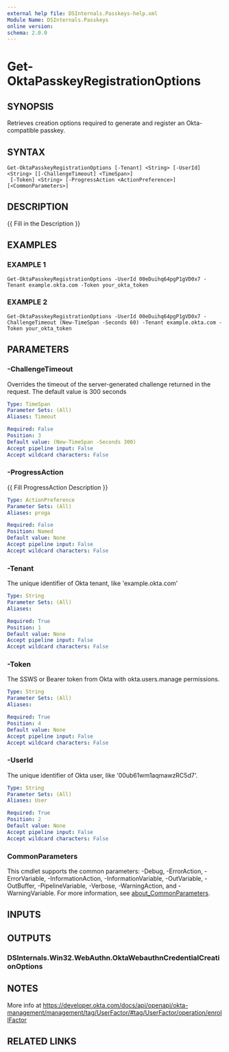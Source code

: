 ```yaml
---
external help file: DSInternals.Passkeys-help.xml
Module Name: DSInternals.Passkeys
online version:
schema: 2.0.0
---
```


# Get-OktaPasskeyRegistrationOptions

## SYNOPSIS
Retrieves creation options required to generate and register an Okta-compatible passkey.

## SYNTAX

```
Get-OktaPasskeyRegistrationOptions [-Tenant] <String> [-UserId] <String> [[-ChallengeTimeout] <TimeSpan>]
 [-Token] <String> [-ProgressAction <ActionPreference>] [<CommonParameters>]
```

## DESCRIPTION
{{ Fill in the Description }}

## EXAMPLES

### EXAMPLE 1
```
Get-OktaPasskeyRegistrationOptions -UserId 00eDuihq64pgP1gVD0x7 -Tenant example.okta.com -Token your_okta_token
```

### EXAMPLE 2
```
Get-OktaPasskeyRegistrationOptions -UserId 00eDuihq64pgP1gVD0x7 -ChallengeTimeout (New-TimeSpan -Seconds 60) -Tenant example.okta.com -Token your_okta_token
```

## PARAMETERS

### -ChallengeTimeout
Overrides the timeout of the server-generated challenge returned in the request.
The default value is 300 seconds

```yaml
Type: TimeSpan
Parameter Sets: (All)
Aliases: Timeout

Required: False
Position: 3
Default value: (New-TimeSpan -Seconds 300)
Accept pipeline input: False
Accept wildcard characters: False
```

### -ProgressAction
{{ Fill ProgressAction Description }}

```yaml
Type: ActionPreference
Parameter Sets: (All)
Aliases: proga

Required: False
Position: Named
Default value: None
Accept pipeline input: False
Accept wildcard characters: False
```

### -Tenant
The unique identifier of Okta tenant, like 'example.okta.com'

```yaml
Type: String
Parameter Sets: (All)
Aliases:

Required: True
Position: 1
Default value: None
Accept pipeline input: False
Accept wildcard characters: False
```

### -Token
The SSWS or Bearer token from Okta with okta.users.manage permissions.

```yaml
Type: String
Parameter Sets: (All)
Aliases:

Required: True
Position: 4
Default value: None
Accept pipeline input: False
Accept wildcard characters: False
```

### -UserId
The unique identifier of Okta user, like '00ub61wm1aqmawzRC5d7'.

```yaml
Type: String
Parameter Sets: (All)
Aliases: User

Required: True
Position: 2
Default value: None
Accept pipeline input: False
Accept wildcard characters: False
```

### CommonParameters
This cmdlet supports the common parameters: -Debug, -ErrorAction, -ErrorVariable, -InformationAction, -InformationVariable, -OutVariable, -OutBuffer, -PipelineVariable, -Verbose, -WarningAction, and -WarningVariable. For more information, see [about_CommonParameters](http://go.microsoft.com/fwlink/?LinkID=113216).

## INPUTS

## OUTPUTS

### DSInternals.Win32.WebAuthn.OktaWebauthnCredentialCreationOptions
## NOTES
More info at https://developer.okta.com/docs/api/openapi/okta-management/management/tag/UserFactor/#tag/UserFactor/operation/enrollFactor

## RELATED LINKS
